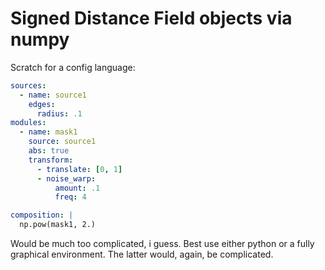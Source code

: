 # Signed Distance Field objects via numpy



Scratch for a config language:

```yaml
sources:
  - name: source1
    edges:
      radius: .1
modules:
  - name: mask1
    source: source1
    abs: true
    transform:
      - translate: [0, 1]
      - noise_warp:
          amount: .1
          freq: 4

composition: |
  np.pow(mask1, 2.)
```

Would be much too complicated, i guess. Best use either python or a fully graphical environment.
The latter would, again, be complicated.